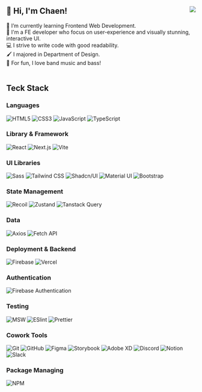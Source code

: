 ## 👋 Hi, I'm Chaen! <a href="https://hits.seeyoufarm.com"><img src="https://hits.seeyoufarm.com/api/count/incr/badge.svg?url=https%3A%2F%2Fgithub.com%2Fpcwadarong&count_bg=%23AEDAEB&title_bg=%239E9E9E&icon=smugmug.svg&icon_color=%23E7E7E7&title=hits&edge_flat=true" align="right"/></a>

🌱 I’m currently learning Frontend Web Development. <br>
💬 I'm a FE developer who focus on user-experience and visually stunning, interactive UI. <br>
💻 I strive to write code with good readability. <br>
🖌️ I majored in Department of Design. <br>
🎸 For fun, I love band music and bass! <br>
<br>

## Teck Stack

### Languages

<!-- Python C -->
<div>
  <img src="https://img.shields.io/badge/HTML5-E34F26?style=flat-square&logo=html5&logoColor=white" alt="HTML5"/>
  <img src="https://img.shields.io/badge/CSS3-1572B6?style=flat-square&logo=css3&logoColor=white" alt="CSS3"/>
  <img src="https://img.shields.io/badge/JavaScript-F7DF1E?style=flat-square&logo=javascript&logoColor=black" alt="JavaScript"/>
  <img src="https://img.shields.io/badge/Typescript-3178C6?style=flat-square&logo=typescript&logoColor=white" alt="TypeScript"/>
</div>

### Library & Framework

<div>
  <!-- <img src="https://img.shields.io/badge/Three.js-000000?style=flat-square&logo=threedotjs&logoColor=white" alt="Three.js"/> -->
  <img src="https://img.shields.io/badge/React-20232A?style=flat-square&logo=react&logoColor=61DAFB" alt="React"/>
  <img src="https://img.shields.io/badge/Next.js-000000?style=flat-square&logo=nextdotjs&logoColor=white" alt="Next.js"/>
  <img src="https://img.shields.io/badge/Vite-646CFF?style=flat-square&logo=vite&logoColor=white" alt="Vite"/>
</div>

### UI Libraries

<!-- Chakra, Styled Components, Emotion -->
<div>
  <img src="https://img.shields.io/badge/Sass-EC57A3?logo=sass&logoColor=white&style=flat-square" alt="Sass"/>
  <img src="https://img.shields.io/badge/Tailwind CSS-38BDF8?style=flat-square&logo=tailwindcss&logoColor=white" alt="Tailwind CSS"/>
  <img src="https://img.shields.io/badge/shadcn/ui-000000?style=flat-square&logo=shadcn/ui&logoColor=white" alt="Shadcn/UI"/>
  <img src="https://img.shields.io/badge/Material UI-007FFF?style=flat-square&logo=mui&logoColor=white" alt="Material UI"/>
  <img src="https://img.shields.io/badge/Bootstrap-7952B3?style=flat-square&logo=bootstrap&logoColor=white" alt="Bootstrap"/>
</div>

<!-- ### App

<div>
  <img src="https://img.shields.io/badge/React Native-20232A?style=flat-square&logo=react&logoColor=61DAFB" alt="React Native"/>
  <img src="https://img.shields.io/badge/Flutter-02569B?style=flat-square&logo=flutter&logoColor=white" alt="Flutter"/>
  <img src="https://img.shields.io/badge/Expo-000020?style=flat-square&logo=expo&logoColor=white" alt="Expo"/>
</div> -->

### State Management

<div>
  <!-- <img src="https://img.shields.io/badge/👻 Jotai-000000?style=flat-square&logo=none&logoColor=white" alt="Jotai"/> -->
  <img src="https://img.shields.io/badge/Recoil-3578E5?style=flat-square&logo=recoil&logoColor=white" alt="Recoil"/>
  <img src="https://img.shields.io/badge/🐻 Zustand-ECB63F?style=flat-square&logo=none&logoColor=white" alt="Zustand"/>
  <img src="https://img.shields.io/badge/Tanstack Query-FF4154?style=flat-square&logo=reactquery&logoColor=white" alt="Tanstack Query"/>
</div>

<!-- ### Animation

<div>
  <img src="https://img.shields.io/badge/GSAP-88CE02?style=flat-square&logo=greensock&logoColor=white" alt="GSAP"/>
  <img src="https://img.shields.io/badge/Framer Motion-0055FF?style=flat-square&logo=framer&logoColor=white" alt="Framer Motion"/>
  <img src="https://img.shields.io/badge/React Spring-88CE02?style=flat-square&logo=react&logoColor=white" alt="React Spring"/>
</div> -->

### Data

<div>
  <!-- <img src="https://img.shields.io/badge/REST API-02569B?style=flat-square&logo=restapi&logoColor=white" alt="REST API"/>
  <img src="https://img.shields.io/badge/GraphQL-E10098?style=flat-square&logo=graphql&logoColor=white" alt="GraphQL"/> -->
  <img src="https://img.shields.io/badge/Axios-5A29E4?style=flat-square&logo=axios&logoColor=white" alt="Axios"/>
  <img src="https://img.shields.io/badge/Fetch API-005571?style=flat-square&logo=fetchapi&logoColor=white" alt="Fetch API"/>
</div>

### Deployment & Backend

<div>
  <img src="https://img.shields.io/badge/Firebase-FFCA28?style=flat&logo=firebase&logoColor=black" alt="Firebase"/>
  <img src="https://img.shields.io/badge/Vercel-000000?style=flat&logo=vercel&logoColor=white" alt="Vercel"/>
</div>

### Authentication

<div>
  <!-- <img src="https://img.shields.io/badge/NextAuth-000000?style=flat&logo=nextdotjs&logoColor=white" alt="NextAuth"/> -->
  <img src="https://img.shields.io/badge/Firebase Authentication-FFCA28?style=flat&logo=firebase&logoColor=black" alt="Firebase Authentication"/>
  <!-- <img src="https://img.shields.io/badge/OAuth-4285F4?style=flat&logo=oauth&logoColor=white" alt="OAuth"/>
  <img src="https://img.shields.io/badge/JWT-000000?style=flat&logo=JSON Web Tokens&logoColor=white" alt="JWT"/> -->
</div>

### Testing

<!-- 
정적 테스트 (실행 x 테스트) - eslint, prettier
유닛 테스트 (단독 환경에서 테스트) - Jest, react testing library, mocha(백엔드), jasmin(백엔드)
통합 테스트 (여러 개의 모듈을 연결하고 테스트 / ui, api 상호작용 / ui 변경)
E2E 테스트 (실제 사용자 환경 테스트) -  Cypress(고전), Playwright

Vite를 쓸 경우 jest 대신 vitest
storybook은 공통 컴포넌트를 개발하고 올려두는 역할, 문서와 함께 정리
 -->

<div>
  <img src="https://img.shields.io/badge/MSW-FF6A33?style=flat&logo=mockServiceWorker&logoColor=white" alt="MSW"/>
  <img src="https://img.shields.io/badge/Eslint-4B32C3?style=flat&logo=eslint&logoColor=white" alt="ESlint"/>
  <img src="https://img.shields.io/badge/Prettier-F7B93E?style=flat&logo=prettier&logoColor=black" alt="Prettier"/>
<!-- 
  <img src="https://img.shields.io/badge/Jest-C21325?style=flat-square&logo=jest&logoColor=white" alt="Jest"/>
  <img src="https://img.shields.io/badge/React Testing Library-E33332?style=flat-square&logo=testinglibrary&logoColor=white" alt="React Testing Library"/> -->

</div>

### Cowork Tools

<div>
  <img src="https://img.shields.io/badge/Git-F05032?style=flat&logo=git&logoColor=white" alt="Git"/>
  <img src="https://img.shields.io/badge/GitHub-181717?style=flat&logo=GitHub&logoColor=white" alt="GitHub"/>
  <img src="https://img.shields.io/badge/Figma-F24E1E?style=flat&logo=Figma&logoColor=white" alt="Figma"/>
  <img src="https://img.shields.io/badge/Storybook-FF4785?style=flat-square&logo=storybook&logoColor=white" alt="Storybook"/>
  <img src="https://img.shields.io/badge/Adobe XD-A259FF?style=flat&logo=adobexd&logoColor=white" alt="Adobe XD"/>
  <img src="https://img.shields.io/badge/Discord-7289da?style=flat&logo=Discord&logoColor=white" alt="Discord"/>
  <img src="https://img.shields.io/badge/Notion-181717?style=flat&logo=Notion&logoColor=white" alt="Notion"/>
  <img src="https://img.shields.io/badge/Slack-36C5F0?style=flat&logo=Slack&logoColor=white" alt="Slack"/>
</div>

### Package Managing

<div>
  <img src="https://img.shields.io/badge/NPM-CB3837?style=flat-square&logo=npm&logoColor=white" alt="NPM"/>
  <!-- <img src="https://img.shields.io/badge/Yarn-2C8EBB?style=flat-square&logo=yarn&logoColor=white" alt="Yarn"/>
  <img src="https://img.shields.io/badge/PNPM-F69220?style=flat-square&logo=pnpm&logoColor=white" alt="PNPM"/> -->
</div>

